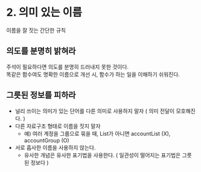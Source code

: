 # 2. 의미 있는 이름
이름을 잘 짓는 간단한 규칙
## 의도를 분명히 밝혀라  
주석이 필요하다면 의도를 분명히 드러내지 못한 것이다.  
똑같은 함수여도 명확한 이름으로 개선 시, 함수가 하는 일을 이해하기 쉬워진다.  

## 그릇된 정보를 피하라  
+ 널리 쓰이는 의미가 있는 단어를 다른 의미로 사용하지 말자 ( 의미 전달이 모호해진다. )  
+ 다른 자료구조 형태로 이름을 짓지 말자
    + 예) 여러 계정을 그룹으로 묶을 때, List가 아니면 accountList (X), accountGroup (O)
+ 서로 흡사한 이름을 사용하지 않는다.
    + 유사한 개념은 유사한 표기법을 사용한다. ( 일관성이 떨어지는 표기법은 그릇된 정보다 )
 
